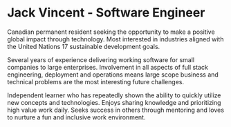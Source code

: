 # Jack Vincent - Software Engineer

Canadian permanent resident seeking the opportunity to make a positive global impact through technology. Most interested in industries aligned with the United Nations 17 sustainable development goals.

Several years of experience delivering working software for small companies to large enterprises. Involvement in all aspects of full stack engineering, deployment and operations means large scope business and technical problems are the most interesting future challenges.

Independent learner who has repeatedly shown the ability to quickly utilize new concepts and technologies. Enjoys sharing knowledge and prioritizing high value work daily. Seeks success in others through mentoring and loves to nurture a fun and inclusive work environment.